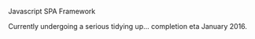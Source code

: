 Javascript SPA Framework

Currently undergoing a serious tidying up... completion eta January 2016.
